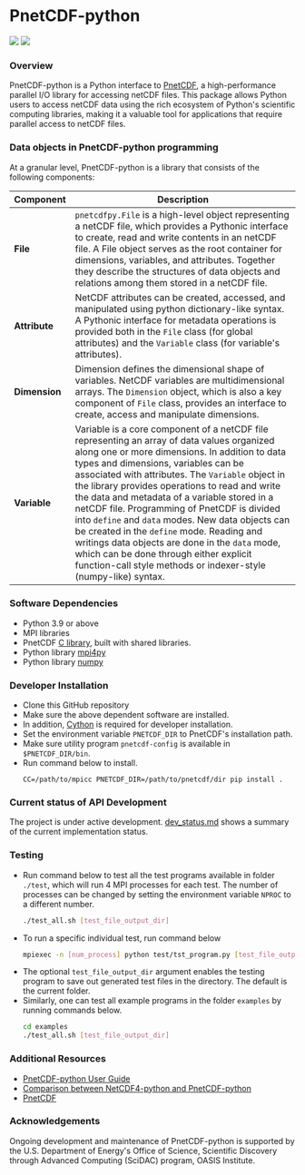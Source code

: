 # PnetCDF-python
![](https://img.shields.io/badge/python-v3.9-blue) ![](https://img.shields.io/badge/tests%20passed-49-brightgreen)

### Overview
PnetCDF-python is a Python interface to
[PnetCDF](https://parallel-netcdf.github.io/), a high-performance parallel I/O
library for accessing netCDF files.
This package allows Python users to access netCDF data using the rich ecosystem
of Python's scientific computing libraries, making it a valuable tool for
applications that require parallel access to netCDF files.

### Data objects in PnetCDF-python programming

At a granular level, PnetCDF-python is a library that consists of the following
components:

| Component | Description |
| ---- | --- |
| **File** |`pnetcdfpy.File` is a high-level object representing a netCDF file, which provides a Pythonic interface to create, read and write contents in an netCDF file. A File object serves as the root container for dimensions, variables, and attributes. Together they describe the structures of data objects and relations among them stored in a netCDF file. |
| **Attribute** | NetCDF attributes can be created, accessed, and manipulated using python dictionary-like syntax. A Pythonic interface for metadata operations is provided both in the `File` class (for global attributes) and the `Variable` class (for variable's attributes). |
| **Dimension** | Dimension defines the dimensional shape of variables. NetCDF variables are multidimensional arrays. The `Dimension` object, which is also a key component of `File` class, provides an interface to create, access and manipulate dimensions. |
| **Variable** | Variable is a core component of a netCDF file representing an array of data values organized along one or more dimensions. In addition to data types and dimensions, variables can be associated with attributes. The `Variable` object in the library provides operations to read and write the data and metadata of a variable stored in a netCDF file. Programming of PnetCDF is divided into `define` and `data` modes. New data objects can be created in the `define` mode. Reading and writings data objects are done in the `data` mode, which can be done through either explicit function-call style methods or indexer-style (numpy-like) syntax. |

### Software Dependencies
* Python 3.9 or above
* MPI libraries
* PnetCDF [C library](https://github.com/Parallel-netCDF/PnetCDF), built with shared libraries.
* Python library [mpi4py](https://mpi4py.readthedocs.io/en/stable/install.html)
* Python library [numpy](http://www.numpy.org/)

### Developer Installation
* Clone this GitHub repository
* Make sure the above dependent software are installed.
* In addition, [Cython](http://cython.org/) is required for developer installation.
* Set the environment variable `PNETCDF_DIR` to PnetCDF's installation path.
* Make sure utility program `pnetcdf-config` is available in `$PNETCDF_DIR/bin`.
* Run command below to install.
  ```
  CC=/path/to/mpicc PNETCDF_DIR=/path/to/pnetcdf/dir pip install .
  ```

### Current status of API Development
The project is under active development. [dev_status.md](docs/dev_status.md) shows
a summary of the current implementation status.


### Testing
* Run command below to test all the test programs available in folder `./test`,
  which will run 4 MPI processes for each test. The number of processes can be
  changed by setting the environment variable `NPROC` to a different number.
  ```sh
  ./test_all.sh [test_file_output_dir]
  ```
* To run a specific individual test, run command below
  ```sh
  mpiexec -n [num_process] python test/tst_program.py [test_file_output_dir]
  ```
* The optional `test_file_output_dir` argument enables the testing program to
  save out generated test files in the directory. The default is the current
  folder.
* Similarly, one can test all example programs in the folder `examples` by
  running commands below.
  ```sh
  cd examples
  ./test_all.sh [test_file_output_dir]
  ```


### Additional Resources
* [PnetCDF-python User Guide](https://pnetcdfpython.readthedocs.io/en/latest/)
* [Comparison between NetCDF4-python and PnetCDF-python](docs/nc4_vs_pnetcdf.md)
* [PnetCDF](https://parallel-netcdf.github.io/)

### Acknowledgements
Ongoing development and maintenance of PnetCDF-python is supported by the U.S. Department of Energy's Office of Science, Scientific Discovery through Advanced Computing (SciDAC) program, OASIS Institute.

